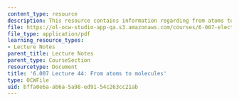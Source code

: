 ```yaml
---
content_type: resource
description: This resource contains information regarding from atoms to molecules.
file: https://ol-ocw-studio-app-qa.s3.amazonaws.com/courses/6-007-electromagnetic-energy-from-motors-to-lasers-spring-2011/bffa0e6aab6a5a98ed9154c263cc21ab_MIT6_007S11_lec44.pdf
file_type: application/pdf
learning_resource_types:
- Lecture Notes
parent_title: Lecture Notes
parent_type: CourseSection
resourcetype: Document
title: '6.007 Lecture 44: From atoms to molecules'
type: OCWFile
uid: bffa0e6a-ab6a-5a98-ed91-54c263cc21ab
---
```

